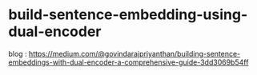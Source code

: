 # build-sentence-embedding-using-dual-encoder
blog : https://medium.com/@govindarajpriyanthan/building-sentence-embeddings-with-dual-encoder-a-comprehensive-guide-3dd3069b54ff

